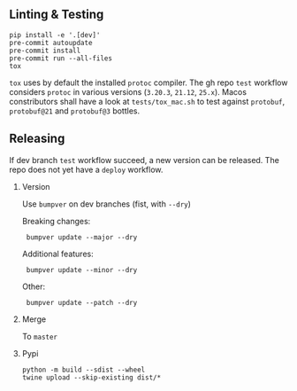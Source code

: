 ## Linting & Testing

    pip install -e '.[dev]'
    pre-commit autoupdate
    pre-commit install
    pre-commit run --all-files
    tox

`tox` uses by default the installed `protoc` compiler. The gh repo `test` workflow considers `protoc` in various versions (`3.20.3`, `21.12`, `25.x`).
Macos constributors shall have a look at `tests/tox_mac.sh` to test against `protobuf`, `protobuf@21` and `protobuf@3` bottles.
 
## Releasing

If dev branch `test` workflow succeed, a new version can be released. The repo does not yet have a `deploy` workflow.

1. Version

    Use `bumpver` on dev branches (fist, with `--dry`)
    
    Breaking changes:
    
        bumpver update --major --dry
    
    Additional features:
    
        bumpver update --minor --dry
    
    Other:
    
        bumpver update --patch --dry

2. Merge

   To `master`

3. Pypi

       python -m build --sdist --wheel
       twine upload --skip-existing dist/*
